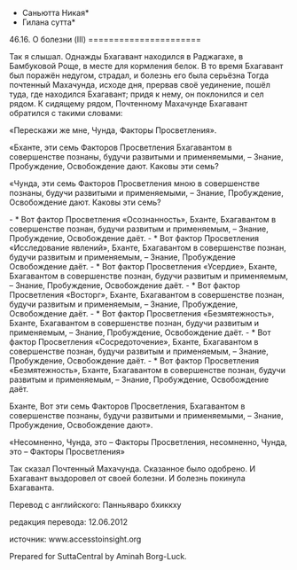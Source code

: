 * Саньютта Никая*
* Гилана сутта*

46\.16\. О болезни \(III\)
\=\=\=\=\=\=\=\=\=\=\=\=\=\=\=\=\=\=\=\=\=\=

Так я слышал\. Однажды Бхагавант находился в Раджагахе, в Бамбуковой Роще, в месте для кормления белок\. В то время Бхагавант был поражён недугом, страдал, и болезнь его была серьёзна Тогда почтенный Махачунда, исходе дня, прервав своё уединение, пошёл туда, где находился Бхагавант; придя к нему, он поклонился и сел рядом\. К сидящему рядом, Почтенному Махачунде Бхагавант обратился с такими словами:

«Перескажи же мне, Чунда, Факторы Просветления»\.

«Бханте, эти семь Факторов Просветления Бхагавантом в совершенстве познаны, будучи развитыми и применяемыми, – Знание, Пробуждение, Освобождение дают\. Каковы эти семь?

«Чунда, эти семь Факторов Просветления мною в совершенстве познаны, будучи развитыми и применяемыми, – Знание, Пробуждение, Освобождение дают\. Каковы эти семь?

\- \* Вот фактор Просветления «Осознанность», Бханте, Бхагавантом в совершенстве познан, будучи развитым и применяемым, – Знание, Пробуждение, Освобождение даёт\.
\- \* Вот фактор Просветления «Исследование явлений», Бханте, Бхагавантом в совершенстве познан, будучи развитым и применяемым, – Знание, Пробуждение Освобождение даёт\.
\- \* Вот фактор Просветления «Усердие», Бханте, Бхагавантом в совершенстве познан, будучи развитым и применяемым, – Знание, Пробуждение, Освобождение даёт\.
\- \* Вот фактор Просветления «Восторг», Бханте, Бхагавантом в совершенстве познан, будучи развитым и применяемым, – Знание, Пробуждение, Освобождение даёт\.
\- \* Вот фактор Просветления «Безмятежность», Бханте, Бхагавантом в совершенстве познан, будучи развитым и применяемым, – Знание, Пробуждение, Освобождение даёт\.
\- \* Вот фактор Просветления «Сосредоточение», Бханте, Бхагавантом в совершенстве познан, будучи развитым и применяемым, – Знание, Пробуждение, Освобождение даёт\.
\- \* Вот фактор Просветления «Безмятежность», Бханте, Бхагавантом в совершенстве познан, будучи развитым и применяемым, – Знание, Пробуждение, Освобождение даёт\.

Бханте, Вот эти семь Факторов Просветления, Бхагавантом в совершенстве познаны, будучи развитыми и применяемыми, – Знание, Пробуждение, Освобождение дают»\.

«Несомненно, Чунда, это – Факторы Просветления, несомненно, Чунда, это – Факторы Просветления»

Так сказал Почтенный Махачунда\. Сказанное было одобрено\. И Бхагавант выздоровел от своей болезни\. И болезнь покинула Бхагаванта\.

Перевод с английского: Панньяваро бхиккху

редакция перевода: 12\.06\.2012

источник: www\.accesstoinsight\.org

Prepared for SuttaCentral by Aminah Borg\-Luck\.